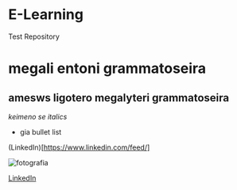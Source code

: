 # E-Learning
Test Repository
# megali entoni grammatoseira
## amesws ligotero megalyteri grammatoseira
*keimeno se italics*
* gia bullet list

(LinkedIn)[https://www.linkedin.com/feed/]

![fotografia](https://miro.medium.com/max/256/1*b920ibs5mRD89HvuTSeKCQ.jpeg)

[LinkedIn](https://www.linkedin.com/feed/)
